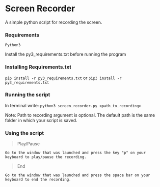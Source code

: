 # Screen Recorder
A simple python script for recording the screen.

### Requirements
`Python3`

Install the py3_requirements.txt before running the program

### Installing Requirements.txt
`pip install -r py3_requirements.txt` 
or
`pip3 install -r py3_requirements.txt`

### Running the script
In terminal write:
`python3 screen_recorder.py <path_to_recording>`

Note: Path to recording argument is optional. The default path is the same folder in which your script is saved.


### Using the script

> Play/Pause

	Go to the window that was launched and press the key "p" on your keyboard to play/pause the recording.

> End

	Go to the window that was launched and press the space bar on your keyboard to end the recording.
